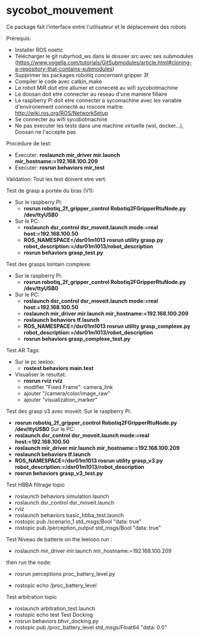 # sycobot_mouvement
Ce package fait l'interface entre l'utilisateur et le déplacement des robots

Prérequis:
- Installer ROS noetic
- Télécharger le git rubyrhod_ws dans le dossier src avec ses submodules (https://www.vogella.com/tutorials/GitSubmodules/article.html#cloning-a-repository-that-contains-submodules)
- Supprimer les packages robotiq concernant gripper 3f
- Compiler le code avec catkin_make
- Le robot MiR doit etre allumer et coneceté au wifi sycobotmachine
- Le doosan doit etre connecter au reseau d'une maniere fillaire
- Le raspberry Pi doit etre connecter a sycomachine avec les variable d'environement connecté au roscore maitre: http://wiki.ros.org/ROS/NetworkSetup
- Se connecter au wifi sycobotmachine
- Ne pas executer les tests dans une machine virtuelle (wsl, docker...), Doosan ne l'accepte pas

Procédure de test:
- Executer: **roslaunch mir_driver mir.launch mir_hostname:=192.168.100.209**
- Executer: **rosrun behaviors mir_test**

Validation: Tout les test doivent etre vert.

Test de grasp a portée du bras (V1):  
- Sur le raspberry Pi:  
  - **rosrun robotiq_2f_gripper_control Robotiq2FGripperRtuNode.py /dev/ttyUSB0**
- Sur le PC:  
  - **roslaunch dsr_control dsr_moveit.launch mode:=real host:=192.168.100.50**
  - **ROS_NAMESPACE=/dsr01m1013 rosrun utility grasp.py robot_description:=/dsr01m1013/robot_description**
  - **rosrun behaviors grasp_test.py**
 
Test des grasps lointain complexe:

- Sur le raspberry Pi:
  - **rosrun robotiq_2f_gripper_control Robotiq2FGripperRtuNode.py /dev/ttyUSB0**
- Sur le PC:
  - **roslaunch dsr_control dsr_moveit.launch mode:=real host:=192.168.100.50**
  - **roslaunch mir_driver mir.launch mir_hostname:=192.168.100.209**
  - **roslaunch behaviors tf.launch**
  - **ROS_NAMESPACE=/dsr01m1013 rosrun utility grasp_complexe.py robot_description:=/dsr01m1013/robot_description**
  - **rosrun behaviors grasp_complexe_test.py**

Test AR Tags:
- Sur le pc leeloo: 
  - **rostest behaviors main.test**
- Visualiser le resultat:
  - **rosrun rviz rviz**
  - modifier "Fixed Frame": camera_link
  - ajouter "/camera/color/image_raw" 
  - ajouter "visualization_marker"

Test des grasp v3 avec moveit:
Sur le raspberry Pi:
- **rosrun robotiq_2f_gripper_control Robotiq2FGripperRtuNode.py /dev/ttyUSB0**
  Sur le PC:
- **roslaunch dsr_control dsr_moveit.launch mode:=real host:=192.168.100.50**
- **roslaunch mir_driver mir.launch mir_hostname:=192.168.100.209**
- **roslaunch behaviors tf.launch**
- **ROS_NAMESPACE=/dsr01m1013 rosrun utility grasp_v3.py robot_description:=/dsr01m1013/robot_description**
- **rosrun behaviors grasp_v3_test.py**

Test HBBA filtrage topic
- roslaunch behaviors simulation.launch
- roslaunch dsr_control dsr_moveit.launch
- rviz
- roslaunch behaviors basic_hbba_test.launch
- rostopic pub /scenario_1 std_msgs/Bool "data: true"
- rostopic pub /perception_output std_msgs/Bool "data: true"

Test Niveau de batterie
on the leelooo run :
- roslaunch mir_driver mir.launch mir_hostname:=192.168.100.209

then run the node:
- rosrun perceptions proc_battery_level.py

- rostopic echo /proc_battery_level

Test arbitration topic
- roslaunch arbitration_test.launch
- rostopic echo test
Test Docking
- rosrun behaviors bhvr_docking.py
- rostopic pub /proc_battery_level std_msgs/Float64 "data: 0.0"
